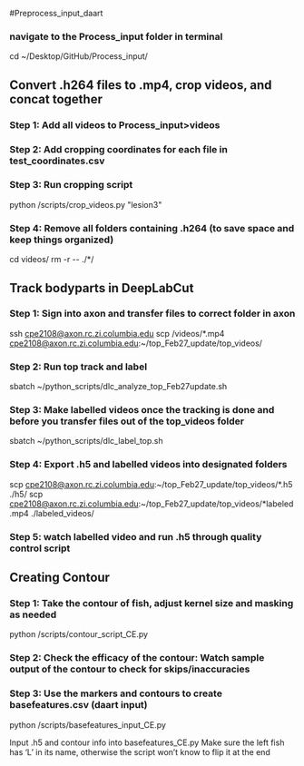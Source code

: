 #Preprocess_input_daart


### navigate to the Process_input folder in terminal

cd ~/Desktop/GitHub/Process_input/

## Convert .h264 files to .mp4, crop videos, and concat together

### Step 1: Add all videos to Process_input>videos
### Step 2: Add cropping coordinates for each file in test_coordinates.csv
### Step 3: Run cropping script

python /scripts/crop_videos.py "lesion3"

### Step 4: Remove all folders containing .h264 (to save space and keep things organized)
cd videos/
rm -r -- ./*/

## Track bodyparts in DeepLabCut

### Step 1: Sign into axon and transfer files to correct folder in axon

ssh cpe2108@axon.rc.zi.columbia.edu
scp /videos/*.mp4 cpe2108@axon.rc.zi.columbia.edu:~/top_Feb27_update/top_videos/

### Step 2: Run top track and label

sbatch ~/python_scripts/dlc_analyze_top_Feb27update.sh

### Step 3: Make labelled videos once the tracking is done and before you transfer files out of the top_videos folder

sbatch ~/python_scripts/dlc_label_top.sh

### Step 4: Export .h5 and labelled videos into designated folders

scp cpe2108@axon.rc.zi.columbia.edu:~/top_Feb27_update/top_videos/*.h5 ./h5/
scp cpe2108@axon.rc.zi.columbia.edu:~/top_Feb27_update/top_videos/*labeled.mp4 ./labeled_videos/

### Step 5: watch labelled video and run .h5 through quality control script

## Creating Contour

### Step 1: Take the contour of fish, adjust kernel size and masking as needed

python /scripts/contour_script_CE.py 

### Step 2: Check the efficacy of the contour: Watch sample output of the contour to check for skips/inaccuracies

### Step 3: Use the markers and contours to create basefeatures.csv (daart input)

python /scripts/basefeatures_input_CE.py

Input .h5 and contour info into basefeatures_CE.py
Make sure the left fish has ‘L’ in its name, otherwise the script won’t know to flip it at the end



